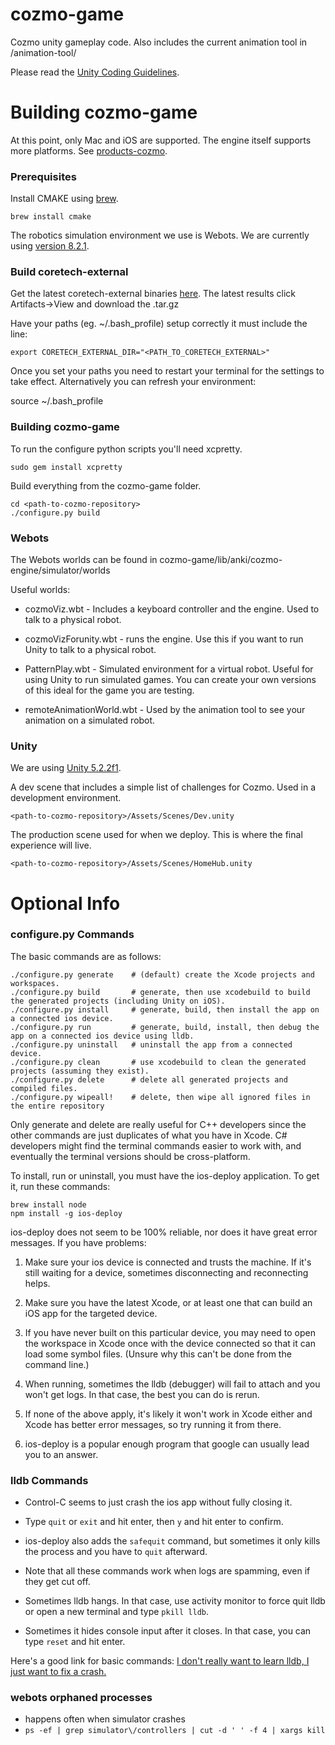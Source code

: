 # cozmo-game

Cozmo unity gameplay code. Also includes the current animation tool in /animation-tool/

Please read the [Unity Coding Guidelines](https://github.com/anki/cozmo-game/wiki/Unity-Coding-Guidelines).

# Building cozmo-game

At this point, only Mac and iOS are supported. The engine itself supports more platforms. See [products-cozmo](https://github.com/anki/products-cozmo).

### Prerequisites

Install CMAKE using [brew](http://brew.sh/).

    brew install cmake

The robotics simulation environment we use is Webots. We are currently using [version 8.2.1](https://www.cyberbotics.com/archive/mac/webots-8.2.1.dmg).

### Build coretech-external

Get the latest coretech-external binaries [here](https://teamcity.ankicore.com/viewType.html?buildTypeId=Cozmo_CoretechExternal_Build). The latest results click Artifacts->View and download the .tar.gz

Have your paths (eg. ~/.bash_profile) setup correctly it must include the line:

    export CORETECH_EXTERNAL_DIR="<PATH_TO_CORETECH_EXTERNAL>"

Once you set your paths you need to restart your terminal for the settings to take effect. Alternatively you can refresh your environment:

source ~/.bash_profile

### Building cozmo-game

To run the configure python scripts you'll need xcpretty.

    sudo gem install xcpretty

Build everything from the cozmo-game folder.

    cd <path-to-cozmo-repository>
    ./configure.py build

### Webots

The Webots worlds can be found in cozmo-game/lib/anki/cozmo-engine/simulator/worlds

Useful worlds:

 * cozmoViz.wbt - Includes a keyboard controller and the engine. Used to talk to a physical robot.

 * cozmoVizForunity.wbt - runs the engine. Use this if you want to run Unity to talk to a physical robot.

 * PatternPlay.wbt - Simulated environment for a virtual robot. Useful for using Unity to run simulated games. You can create your own versions of this ideal for the game you are testing.

 * remoteAnimationWorld.wbt - Used by the animation tool to see your animation on a simulated robot.

### Unity

We are using [Unity 5.2.2f1](http://unity3d.com/get-unity/download/archive).

A dev scene that includes a simple list of challenges for Cozmo. Used in a development environment.

    <path-to-cozmo-repository>/Assets/Scenes/Dev.unity

The production scene used for when we deploy. This is where the final experience will live.

    <path-to-cozmo-repository>/Assets/Scenes/HomeHub.unity


# Optional Info

### configure.py Commands

The basic commands are as follows:

    ./configure.py generate    # (default) create the Xcode projects and workspaces.
    ./configure.py build       # generate, then use xcodebuild to build the generated projects (including Unity on iOS).
    ./configure.py install     # generate, build, then install the app on a connected ios device.
    ./configure.py run         # generate, build, install, then debug the app on a connected ios device using lldb.
    ./configure.py uninstall   # uninstall the app from a connected device.
    ./configure.py clean       # use xcodebuild to clean the generated projects (assuming they exist).
    ./configure.py delete      # delete all generated projects and compiled files.
    ./configure.py wipeall!    # delete, then wipe all ignored files in the entire repository

Only generate and delete are really useful for C++ developers since the other commands are just duplicates of what you have in Xcode. C# developers might find the terminal commands easier to work with, and eventually the terminal versions should be cross-platform.

To install, run or uninstall, you must have the ios-deploy application. To get it, run these commands:

    brew install node
    npm install -g ios-deploy

ios-deploy does not seem to be 100% reliable, nor does it have great error messages. If you have problems:

1. Make sure your ios device is connected and trusts the machine. If it's still waiting for a device, sometimes disconnecting and reconnecting helps.

2. Make sure you have the latest Xcode, or at least one that can build an iOS app for the targeted device.

3. If you have never built on this particular device, you may need to open the workspace in Xcode once with the device connected so that it can load some symbol files. (Unsure why this can't be done from the command line.)

4. When running, sometimes the lldb (debugger) will fail to attach and you won't get logs. In that case, the best you can do is rerun.

5. If none of the above apply, it's likely it won't work in Xcode either and Xcode has better error messages, so try running it from there.

6. ios-deploy is a popular enough program that google can usually lead you to an answer.

### lldb Commands

 * Control-C seems to just crash the ios app without fully closing it.

 * Type `quit` or `exit` and hit enter, then `y` and hit enter to confirm.

 * ios-deploy also adds the `safequit` command, but sometimes it only kills the process and you have to `quit` afterward.

 * Note that all these commands work when logs are spamming, even if they get cut off.

 * Sometimes lldb hangs. In that case, use activity monitor to force quit lldb or open a new terminal and type `pkill lldb`.

 * Sometimes it hides console input after it closes. In that case, you can type `reset` and hit enter.

Here's a good link for basic commands: [I don't really want to learn lldb, I just want to fix a crash.](http://meowni.ca/posts/unscary-lldb/)

### webots orphaned processes

 * happens often when simulator crashes
 * `ps -ef | grep simulator\/controllers | cut -d ' ' -f 4 | xargs kill`
